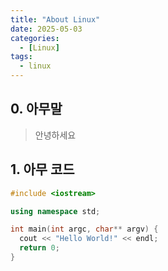 ```yaml
---
title: "About Linux"
date: 2025-05-03
categories:
  - [Linux]
tags:
  - linux
---
```


## 0. 아무말
> 안녕하세요

## 1. 아무 코드
```cpp
#include <iostream>

using namespace std;

int main(int argc, char** argv) {
  cout << "Hello World!" << endl;
  return 0;
}

```